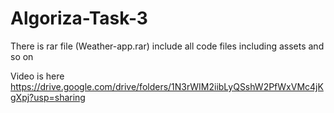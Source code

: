 # Algoriza-Task-3

There is rar file (Weather-app.rar) include all code files including assets and so on

Video is here 
https://drive.google.com/drive/folders/1N3rWIM2iibLyQSshW2PfWxVMc4jKgXpj?usp=sharing



